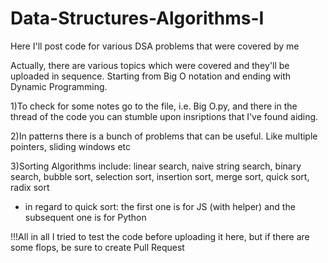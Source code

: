 # Data-Structures-Algorithms-I
Here I'll post code for various DSA problems that were covered by me 

Actually, there are various topics which were covered and they'll be uploaded in sequence. Starting from Big O notation and ending with Dynamic Programming. 

1)To check for some notes go to the file, i.e. Big O.py, and there in the thread of the code you can stumble upon insriptions that I've found aiding. 

2)In patterns there is a bunch of problems that can be useful. Like multiple pointers, sliding windows etc

3)Sorting Algorithms include: linear search, naive string search, binary search, bubble sort, selection sort, insertion sort, merge sort, quick sort, radix sort
* in regard to quick sort: the first one is for JS (with helper) and the subsequent one is for Python

!!!All in all I tried to test the code before uploading it here, but if there are some flops, be sure to create Pull Request
